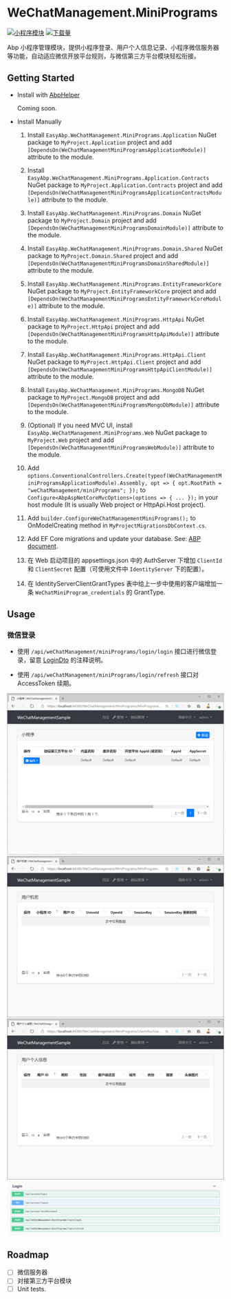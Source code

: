 # WeChatManagement.MiniPrograms

[![小程序模块](https://img.shields.io/nuget/v/EasyAbp.WeChatManagement.MiniPrograms.Domain.Shared.svg?style=flat-square)](https://www.nuget.org/packages/EasyAbp.WeChatManagement.MiniPrograms.Domain.Shared)
[![下载量](https://img.shields.io/nuget/dt/EasyAbp.WeChatManagement.MiniPrograms.Domain.Shared.svg?style=flat-square)](https://www.nuget.org/packages/EasyAbp.WeChatManagement.MiniPrograms.Domain.Shared)

Abp 小程序管理模块，提供小程序登录、用户个人信息记录、小程序微信服务器等功能，自动适应微信开放平台规则，与微信第三方平台模块轻松衔接。

## Getting Started

* Install with [AbpHelper](https://github.com/EasyAbp/AbpHelper.GUI)

    Coming soon.

* Install Manually

    1. Install `EasyAbp.WeChatManagement.MiniPrograms.Application` NuGet package to `MyProject.Application` project and add `[DependsOn(WeChatManagementMiniProgramsApplicationModule)]` attribute to the module.

    1. Install `EasyAbp.WeChatManagement.MiniPrograms.Application.Contracts` NuGet package to `MyProject.Application.Contracts` project and add `[DependsOn(WeChatManagementMiniProgramsApplicationContractsModule)]` attribute to the module.

    1. Install `EasyAbp.WeChatManagement.MiniPrograms.Domain` NuGet package to `MyProject.Domain` project and add `[DependsOn(WeChatManagementMiniProgramsDomainModule)]` attribute to the module.

    1. Install `EasyAbp.WeChatManagement.MiniPrograms.Domain.Shared` NuGet package to `MyProject.Domain.Shared` project and add `[DependsOn(WeChatManagementMiniProgramsDomainSharedModule)]` attribute to the module.

    1. Install `EasyAbp.WeChatManagement.MiniPrograms.EntityFrameworkCore` NuGet package to `MyProject.EntityFrameworkCore` project and add `[DependsOn(WeChatManagementMiniProgramsEntityFrameworkCoreModule)]` attribute to the module.

    1. Install `EasyAbp.WeChatManagement.MiniPrograms.HttpApi` NuGet package to `MyProject.HttpApi` project and add `[DependsOn(WeChatManagementMiniProgramsHttpApiModule)]` attribute to the module.

    1. Install `EasyAbp.WeChatManagement.MiniPrograms.HttpApi.Client` NuGet package to `MyProject.HttpApi.Client` project and add `[DependsOn(WeChatManagementMiniProgramsHttpApiClientModule)]` attribute to the module.

    1. Install `EasyAbp.WeChatManagement.MiniPrograms.MongoDB` NuGet package to `MyProject.MongoDB` project and add `[DependsOn(WeChatManagementMiniProgramsMongoDbModule)]` attribute to the module.

    1. (Optional) If you need MVC UI, install `EasyAbp.WeChatManagement.MiniPrograms.Web` NuGet package to `MyProject.Web` project and add `[DependsOn(WeChatManagementMiniProgramsWebModule)]` attribute to the module.
    
    1. Add `options.ConventionalControllers.Create(typeof(WeChatManagementMiniProgramsApplicationModule).Assembly, opt => { opt.RootPath = "weChatManagement/miniPrograms"; });` to `Configure<AbpAspNetCoreMvcOptions>(options => { ... });` in your host module (It is usually Web project or HttpApi.Host project).

    1. Add `builder.ConfigureWeChatManagementMiniPrograms();` to OnModelCreating method in `MyProjectMigrationsDbContext.cs`.

    1. Add EF Core migrations and update your database. See: [ABP document](https://docs.abp.io/en/abp/latest/Tutorials/Part-1?UI=MVC#add-new-migration-update-the-database).
    
    1. 在 Web 启动项目的 appsettings.json 中的 AuthServer 下增加 `ClientId` 和 `ClientSecret` 配置（可使用文件中 `IdentityServer` 下的配置）。
    
    1. 在 IdentityServerClientGrantTypes 表中给上一步中使用的客户端增加一条 `WeChatMiniProgram_credentials` 的 GrantType.

## Usage

### 微信登录

* 使用 `/api/weChatManagement/miniPrograms/login/login` 接口进行微信登录，留意 [LoginDto](../../modules/MiniPrograms/src/EasyAbp.WeChatManagement.MiniPrograms.Application.Contracts/EasyAbp/WeChatManagement/MiniPrograms/Dtos/LoginDto.cs) 的注释说明。
    
* 使用 `/api/weChatManagement/miniPrograms/login/refresh` 接口对 AccessToken 续期。

![MiniProgram](images/MiniProgram.png)
![MiniProgramUser](images/MiniProgramUser.png)
![UserInfo](images/UserInfo.png)
![LoginSwagger](images/LoginSwagger.png)

## Roadmap

- [ ] 微信服务器
- [ ] 对接第三方平台模块
- [ ] Unit tests.

